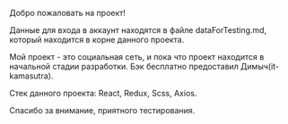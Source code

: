 Добро пожаловать на проект!

Данные для входа в аккаунт находятся в файле dataForTesting.md, который находится в корне данного проекта.

Мой проект - это социальная сеть, и пока что проект находится в начальной стадии разработки. Бэк бесплатно предоставил Димыч(it-kamasutra).

Стек данного проекта: React, Redux, Scss, Axios.

Спасибо за внимание, приятного тестирования.
